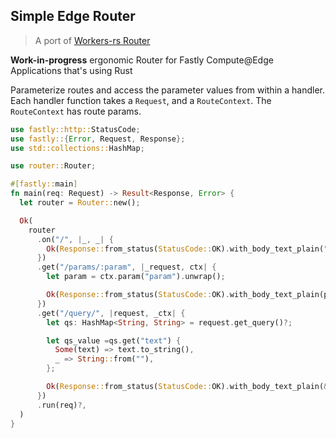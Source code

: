## Simple Edge Router

> A port of [Workers-rs Router](https://github.com/cloudflare/workers-rs/blob/main/worker/src/router.rs)

**Work-in-progress** ergonomic Router for Fastly Compute@Edge Applications that's using Rust

Parameterize routes and access the parameter values from within a handler. Each handler function takes a
`Request`, and a `RouteContext`. The `RouteContext` has route params.

```rust
use fastly::http::StatusCode;
use fastly::{Error, Request, Response};
use std::collections::HashMap;

use router::Router;

#[fastly::main]
fn main(req: Request) -> Result<Response, Error> {
  let router = Router::new();

  Ok(
    router
      .on("/", |_, _| {
        Ok(Response::from_status(StatusCode::OK).with_body_text_plain("Hello from Rust at the Edge."))
      })
      .get("/params/:param", |_request, ctx| {
        let param = ctx.param("param").unwrap();

        Ok(Response::from_status(StatusCode::OK).with_body_text_plain(param))
      })
      .get("/query/", |request, _ctx| {
        let qs: HashMap<String, String> = request.get_query()?;

        let qs_value =qs.get("text") {
          Some(text) => text.to_string(),
          _ => String::from(""),
        };

        Ok(Response::from_status(StatusCode::OK).with_body_text_plain(&qs_value))
      })
      .run(req)?,
  )
}
```


